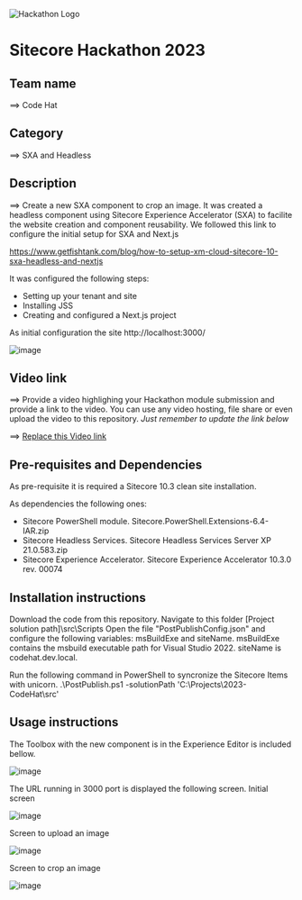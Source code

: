 ![Hackathon Logo](docs/images/hackathon.png?raw=true "Hackathon Logo")
# Sitecore Hackathon 2023

 
## Team name
⟹ Code Hat

## Category
⟹ SXA and Headless

## Description
⟹ Create a new SXA component to crop an image. It was created a headless component using Sitecore Experience Accelerator (SXA) to facilite the website creation and component reusability.
We followed this link to configure the initial setup for SXA and Next.js

https://www.getfishtank.com/blog/how-to-setup-xm-cloud-sitecore-10-sxa-headless-and-nextjs

It was configured the following steps:
- Setting up your tenant and site
- Installing JSS
- Creating and configured a Next.js project

As initial configuration the site http://localhost:3000/

![image](https://user-images.githubusercontent.com/23084370/222930493-cf1ec132-bb14-4fe8-84e1-d11575287052.png)


## Video link
⟹ Provide a video highlighing your Hackathon module submission and provide a link to the video. You can use any video hosting, file share or even upload the video to this repository. _Just remember to update the link below_

⟹ [Replace this Video link](#video-link)


## Pre-requisites and Dependencies
As pre-requisite it is required a Sitecore 10.3 clean site installation.

As dependencies the following ones:

- Sitecore PowerShell module. Sitecore.PowerShell.Extensions-6.4-IAR.zip
- Sitecore Headless Services. Sitecore Headless Services Server XP 21.0.583.zip
- Sitecore Experience Accelerator. Sitecore Experience Accelerator 10.3.0 rev. 00074

## Installation instructions

Download the code from this repository. Navigate to this folder [Project solution path]\src\Scripts
Open the file "PostPublishConfig.json" and configure the following variables: msBuildExe and siteName. msBuildExe contains the msbuild executable path for Visual Studio 2022. siteName is codehat.dev.local.

Run the following command in PowerShell to syncronize the Sitecore Items with unicorn.
.\PostPublish.ps1 -solutionPath 'C:\Projects\2023-CodeHat\src'


## Usage instructions
The Toolbox with the new component is in the Experience Editor is included bellow.

![image](https://user-images.githubusercontent.com/23084370/222930457-366e09f2-3967-4e9d-a544-c30acbf58bb6.png)

The URL running in 3000 port is displayed the following screen.
Initial screen

![image](https://user-images.githubusercontent.com/23084370/222929874-6fb5cc9e-1427-4816-8264-6a06d49bde95.png)

Screen to upload an image

![image](https://user-images.githubusercontent.com/23084370/222930029-3569d666-0b02-43b0-afd2-eb43dc8bec21.png)

Screen to crop an image

![image](https://user-images.githubusercontent.com/23084370/222930046-bc9512cf-edda-4f9c-b73e-5b61f28c8a00.png)


